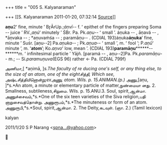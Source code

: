 +++
title = "005 S. Kalyanaraman"

+++
[[S. Kalyanaraman	2011-01-20, 07:32:14 [Source](https://groups.google.com/g/bvparishat/c/9yXjIXsUmrs)]]



**aṇu**2ʻ fine, minute ʼ Br̥ĀrUp.;*áṇvī*-- f. ʻ epithet of the fingers preparing Soma -- juice ʼ RV.,*aṇú*ʻ minutely ʼ ŚBr. Pa. Pk.*aṇu*-- ʻ small ʼ. áṇuka -- , āṇavá -- , \*āṇvaka -- ; \*aṇuvaṁśa -- ; paramāṇu-- . (CDIAL 193)áṇuka**áṇuka**ʻ fine, minute ʼ Suśr. \[aṇu--2\] Pa.*aṇuka*-- ; Pk.*aṇua*-- ʻ small ʼ, m. ʻ fool ʼ; P.*aṇū*ʻ minute ʼ, m. ʻ**atom**ʼ; Ko.*aṇvo*ʻ low, mean ʼ. (CDIAL 193)**paramāṇu********--******m. ʻ infinitesimal particle ʼ Yājñ. \[paramá -- , aṇu--2\]Pa. Pk.*paramāṇu*-- m.; -- Si.*paramuṇuva*(EGS 96) rather ← Pa. (CDIAL 799f)

அணிமா,\[ \*aṇimā, \]*s.*The faculty of re ducing one's self, or any thing else, to the size of an atom, one of the eightசித்தி, Which see, அஷ்டசித்தியினொன்று;*ex*அணு, atom. Wils. p. 15.ANIMAN.*(p.)* அணு,\[aṇu, \]*s.*An atom, a minute or elementary particle of matter,நுண்மையா னது. 2. Smallness, subtileness,சிறுமை. Wils. p. 15.ANU.3. Soul, spirit,ஆன்மா. அணுச்சைவம்,*s.*One of the six teen varieties of the Siva religion,பதி னாறுசைவத்தொன்று. அணுரூபம்,*s.*The minuteness or form of an atom. அணுரூபி,*s.*Soul, spirit,ஆன்மா. 2. The Deity,கடவுள். (ஞா. 2.) (Tamil lexicon)

kalyan

  

2011/1/20 S P Narang \<[spna...@yahoo.com]()\>



